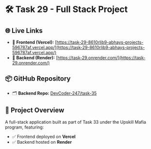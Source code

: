 # 🛠️ Task 29 - Full Stack Project

## 🌐 Live Links

- 🔗 **Frontend (Vercel):** [https://task-29-8610rlib9-abhays-projects-596787af.vercel.app/](https://task-29-8610rlib9-abhays-projects-596787af.vercel.app/)
- 🔗 **Backend (Render):** [https://task-29.onrender.com/](https://task-29.onrender.com/)

## 📦 GitHub Repository

- 🗂️ **Backend Repo:** [DevCoder-247/task-35](https://github.com/DevCoder-247/task-29)

## 📑 Project Overview

A full-stack application built as part of Task 33 under the Upskill Mafia program, featuring:

- ✅ Frontend deployed on **Vercel**
- ✅ Backend hosted on **Render**
